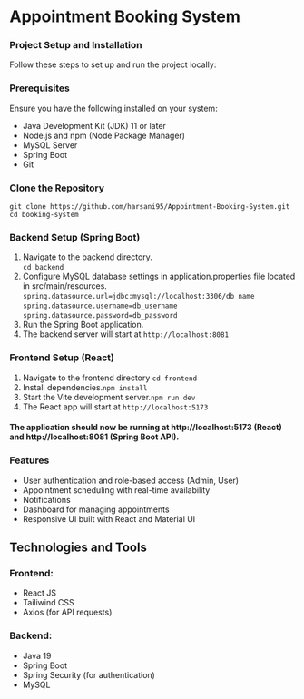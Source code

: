 # Appointment Booking System

### Project Setup and Installation
Follow these steps to set up and run the project locally:

### Prerequisites
Ensure you have the following installed on your system:
- Java Development Kit (JDK) 11 or later
- Node.js and npm (Node Package Manager)
- MySQL Server
- Spring Boot
- Git

### Clone the Repository
`git clone https://github.com/harsani95/Appointment-Booking-System.git`<br>
`cd booking-system`

### Backend Setup (Spring Boot)
1. Navigate to the backend directory.<br>
 `cd backend`
2. Configure MySQL database settings in application.properties file located in src/main/resources.
      `spring.datasource.url=jdbc:mysql://localhost:3306/db_name`<br>
     `spring.datasource.username=db_username`<br>
     `spring.datasource.password=db_password `
3. Run the Spring Boot application.
4. The backend server will start at `http://localhost:8081`

### Frontend Setup (React)
1. Navigate to the frontend directory
   `cd frontend`
2. Install dependencies.`npm install`
3. Start the Vite development server.`npm run dev`
4. The React app will start at `http://localhost:5173`

#### The application should now be running at http://localhost:5173 (React) and http://localhost:8081 (Spring Boot API).<br>
### Features
- User authentication and role-based access (Admin, User)
- Appointment scheduling with real-time availability
- Notifications
- Dashboard for managing appointments
- Responsive UI built with React and Material UI

## Technologies and Tools
### Frontend:
- React JS 
- Tailiwind CSS
- Axios (for API requests)

### Backend:
- Java 19
- Spring Boot
- Spring Security (for authentication)
- MySQL
  
